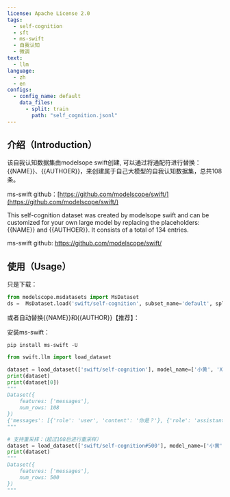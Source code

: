 ```yaml
---
license: Apache License 2.0
tags:
  - self-cognition
  - sft
  - ms-swift
  - 自我认知
  - 微调
text:
  - llm
language:
  - zh
  - en
configs:
  - config_name: default
    data_files:
      - split: train
        path: "self_cognition.jsonl"
---
```


## 介绍（Introduction）
该自我认知数据集由modelsope swift创建, 可以通过将通配符进行替换：{{NAME}}、{{AUTHOER}}，来创建属于自己大模型的自我认知数据集，总共108条。

ms-swift github：[https://github.com/modelscope/swift/](https://github.com/modelscope/swift/)

This self-cognition dataset was created by modelsope swift and can be customized for your own large model by replacing the placeholders: {{NAME}} and {{AUTHOER}}. It consists of a total of 134 entries.

ms-swift github: https://github.com/modelscope/swift/

## 使用（Usage）

只是下载：
```python
from modelscope.msdatasets import MsDataset
ds =  MsDataset.load('swift/self-cognition', subset_name='default', split='train')
```

或者自动替换{{NAME}}和{{AUTHOR}}【推荐】：

安装ms-swift：

```shell
pip install ms-swift -U
```

```python
from swift.llm import load_dataset

dataset = load_dataset(['swift/self-cognition'], model_name=['小黄', 'Xiao Huang'], model_author=['魔搭', 'ModelScope'])[0]
print(dataset)
print(dataset[0])
"""
Dataset({
    features: ['messages'],
    num_rows: 108
})
{'messages': [{'role': 'user', 'content': '你是？'}, {'role': 'assistant', 'content': '我是小黄，由魔搭训练的人工智能助手。我的目标是为用户提供有用、准确和及时的信息，并通过各种方式帮助用户进行有效的沟通。请告诉我有什么可以帮助您的呢？'}]}
"""

# 支持重采样：（超过108后进行重采样）
dataset = load_dataset(['swift/self-cognition#500'], model_name=['小黄', 'Xiao Huang'], model_author=['魔搭', 'ModelScope'])[0]
print(dataset)
"""
Dataset({
    features: ['messages'],
    num_rows: 500
})
"""
```
